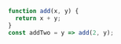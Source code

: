 ---
---
```javascript
  function add(x, y) {
    return x + y;
  }
  const addTwo = y => add(2, y);
```
